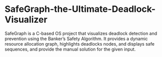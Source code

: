 # SafeGraph-the-Ultimate-Deadlock-Visualizer
SafeGraph is a C-based OS project that visualizes deadlock detection and prevention using the Banker’s Safety Algorithm. It provides a dynamic resource allocation graph, highlights deadlocks nodes, and displays safe sequences, and provide the manual solution for the given input.
